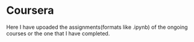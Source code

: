 # Coursera
Here I have upoaded the assignments(formats like .ipynb) of the ongoing courses or the one that I have completed. 

